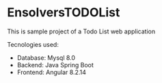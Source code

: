 # EnsolversTODOList


This is sample project of a Todo List web application

Tecnologies used:

- Database: Mysql 8.0
- Backend: Java Spring Boot 
- Frontend: Angular 8.2.14
